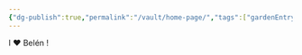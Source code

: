```yaml
---
{"dg-publish":true,"permalink":"/vault/home-page/","tags":["gardenEntry"],"created":"2024-12-21","updated":"2024-12-21"}
---
```


I ❤️ Belén !